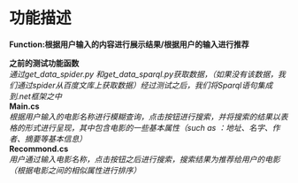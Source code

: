 # 功能描述

**Function:根据用户输入的内容进行展示结果/根据用户的输入进行推荐**</br>

**之前的测试功能函数**</br>
   *通过get_data_spider.py 和get_data_sparql.py获取数据，（如果没有该数据，我们通过spider从百度文库上获取数据）经过测试之后，我们将Sparql语句集成到.net框架之中*</br>
**Main.cs**</br>
   *根据用户输入的电影名称进行模糊查询，点击按钮进行搜索，并将搜索的结果以表格的形式进行呈现，其中包含电影的一些基本属性（such as ：地址、名字、作者、摘要等基本信息）*</br>
**Recommond.cs**</br>
   *用户通过输入电影名称，点击按钮之后进行搜索，搜索结果为推荐给用户的电影（根据电影之间的相似属性进行排序）*
